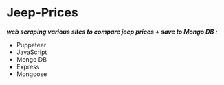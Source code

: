 # Jeep-Prices
***web scraping various sites to compare jeep prices +  save to Mongo DB :***
 
 - Puppeteer
 - JavaScript
 - Mongo DB
 - Express
 - Mongoose

